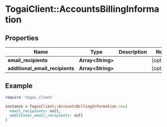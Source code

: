 # TogaiClient::AccountsBillingInformation

## Properties

| Name | Type | Description | Notes |
| ---- | ---- | ----------- | ----- |
| **email_recipients** | **Array&lt;String&gt;** |  | [optional] |
| **additional_email_recipients** | **Array&lt;String&gt;** |  | [optional] |

## Example

```ruby
require 'togai_client'

instance = TogaiClient::AccountsBillingInformation.new(
  email_recipients: null,
  additional_email_recipients: null
)
```

